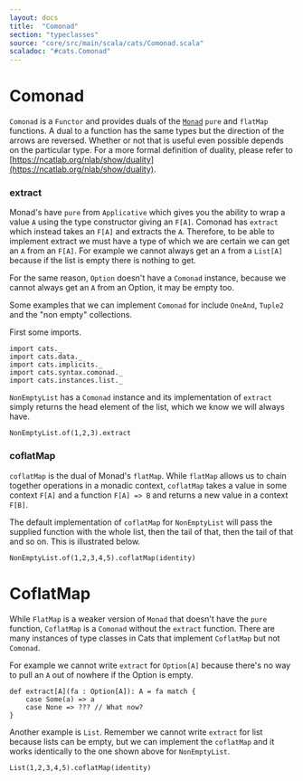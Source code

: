```yaml
---
layout: docs
title:  "Comonad"
section: "typeclasses"
source: "core/src/main/scala/cats/Comonad.scala"
scaladoc: "#cats.Comonad"
---
```

# Comonad

`Comonad` is a `Functor` and provides duals of the [`Monad`](monad.html) `pure`
and `flatMap` functions.  A dual to a function has the same types but the 
direction of the arrows are reversed. Whether or not that is useful even possible 
depends on the particular type. For a more formal definition of duality, please 
refer to [https://ncatlab.org/nlab/show/duality](https://ncatlab.org/nlab/show/duality).

### extract

Monad's have `pure` from `Applicative` which gives you the ability to wrap 
a value `A` using the type constructor giving an `F[A]`. Comonad has 
`extract` which instead takes an `F[A]` and extracts the `A`. Therefore, to be 
able to implement extract we must have a type of which we are certain
we can get an `A` from an `F[A]`. For example we cannot always get an `A` 
from a `List[A]` because if the list is empty there is nothing to get.

For the same reason, `Option` doesn't have a `Comonad` instance, because we 
cannot always get an `A` from an Option, it may be empty too.

Some examples that we can implement `Comonad` for include `OneAnd`, `Tuple2` 
and the "non empty" collections.

First some imports.

```tut:silent
import cats._
import cats.data._
import cats.implicits._
import cats.syntax.comonad._
import cats.instances.list._
```

`NonEmptyList` has a `Comonad` instance and its implementation of `extract` 
simply returns the head element of the list, which we know we will always
have.

```tut:book
NonEmptyList.of(1,2,3).extract
```

### coflatMap

`coflatMap` is the dual of Monad's `flatMap`.  While `flatMap` allows us to chain 
together operations in a monadic context, `coflatMap` takes a value in some context
 `F[A]` and a function `F[A] => B` and returns a new value in a context `F[B]`.

The default implementation of `coflatMap` for `NonEmptyList` will pass the supplied
function with the whole list, then the tail of that, then the tail of that and so 
on. This is illustrated below.

```tut:book
NonEmptyList.of(1,2,3,4,5).coflatMap(identity)
```

# CoflatMap

While `FlatMap` is a weaker version of `Monad` that doesn't have the `pure` function, 
`CoflatMap` is a `Comonad` without the `extract` function. There are many instances
of type classes in Cats that implement `CoflatMap` but not `Comonad`.

For example we cannot write `extract` for `Option[A]` because there's no way to 
pull an `A` out of nowhere if the Option is empty.

```tut:silent
def extract[A](fa : Option[A]): A = fa match {
	case Some(a) => a
	case None => ??? // What now?
}
```

Another example is `List`. Remember we cannot write `extract` for list because lists
can be empty, but we can implement the `coflatMap` and it works identically to the
one shown above for `NonEmptyList`.

```tut:book
List(1,2,3,4,5).coflatMap(identity)
```
